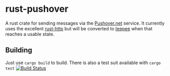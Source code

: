 rust-pushover
=============

A rust crate for sending messages via the [Pushover.net](https://pushover.net/) service. It currently uses the excellent [rust-http](https://github.com/chris-morgan/rust-http) but will be converted to [teepee](https://github.com/teepee/teepee) when that reaches a usable state.

Building
----------
Just use ```cargo build``` to build. There is also a test suit available with ```cargo test```
[![Build Status](https://travis-ci.org/EdBrereton/rust-pushover.svg?branch=master)](https://travis-ci.org/EdBrereton/rust-pushover)

